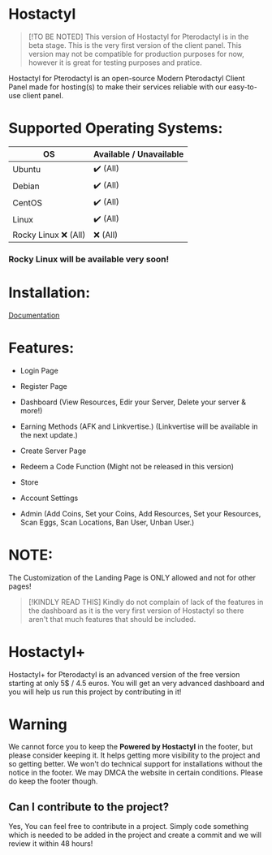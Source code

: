 # Hostactyl

> [!TO BE NOTED]
> This version of Hostactyl for Pterodactyl is in the beta stage. This is the very first version of the client panel. This version may not be compatible for production purposes for now, however it is great for testing purposes and pratice.

Hostactyl for Pterodactyl is an open-source Modern Pterodactyl Client Panel made for hosting(s) to make their services reliable with our easy-to-use client panel.

# Supported Operating Systems:

| OS              | Available / Unavailable |
|-----------------------|-----------|
| Ubuntu    | ✔️  (All)       | ✔️ (All)  
| Debian        | ✔️ (All)       | ✔️ (All)
| CentOS       | ✔️ (All)        |   ✔️ (All)
| Linux     | ✔️ (All)         |  ✔️ (All)
| Rocky Linux    ❌ (All)             | ❌ (All)    |

### Rocky Linux will be available very soon!

# Installation:

[Documentation](https://docs-hostactyl.pages.dev/)

# Features:

- Login Page

- Register Page

- Dashboard (View Resources, Edir your Server, Delete your server &amp; more!)

- Earning Methods (AFK and Linkvertise.) (Linkvertise will be available in the next update.)

- Create Server Page

- Redeem a Code Function (Might not be released in this version)

- Store

- Account Settings

- Admin (Add Coins, Set your Coins, Add Resources, Set your Resources, Scan Eggs, Scan Locations, Ban User, Unban User.)

# NOTE:

The Customization of the Landing Page is ONLY allowed and not for other pages!

> [!KINDLY READ THIS]
> Kindly do not complain of lack of the features in the dashboard as it is the very first version of Hostactyl so there aren't that much features that should be included.

# Hostactyl+

Hostactyl+ for Pterodactyl is an advanced version of the free version starting at only 5$ / 4.5 euros. You will get an very advanced dashboard and you will help us run this project by contributing in it!

# Warning

We cannot force you to keep the **Powered by Hostactyl** in the footer, but please consider keeping it. It helps getting more visibility to the project and so getting better. We won't do technical support for installations without the notice in the footer. We may DMCA the website in certain conditions. Please do keep the footer though.

## Can I contribute to the project?

Yes, You can feel free to contribute in a project. Simply code something which is needed to be added in the project and create a commit and we will review it within 48 hours!

